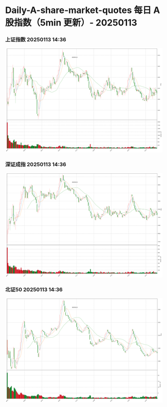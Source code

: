
# Daily-A-share-market-quotes 每日 A 股指数（5min 更新）- 20250113

### 上证指数 20250113 14:36
![](./fig/2025/1/20250113-sh000001.png)

### 深证成指 20250113 14:36
![](./fig/2025/1/20250113-sz399001.png)

### 北证50 20250113 14:36
![](./fig/2025/1/20250113-bj899050.png)
